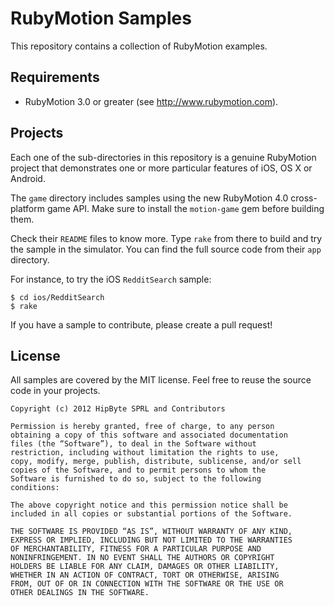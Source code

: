 # RubyMotion Samples

This repository contains a collection of RubyMotion examples.

## Requirements

* RubyMotion 3.0 or greater (see http://www.rubymotion.com).

## Projects

Each one of the sub-directories in this repository is a genuine RubyMotion project that demonstrates one or more particular features of iOS, OS X or Android.

The `game` directory includes samples using the new RubyMotion 4.0 cross-platform game API. Make sure to install the `motion-game` gem before building them.

Check their `README` files to know more. Type `rake` from there to build and try the sample in the simulator. You can find the full source code from their `app` directory.

For instance, to try the iOS `RedditSearch` sample:

```
$ cd ios/RedditSearch
$ rake
```

If you have a sample to contribute, please create a pull request!

## License

All samples are covered by the MIT license. Feel free to reuse the source code in your projects.

```
Copyright (c) 2012 HipByte SPRL and Contributors

Permission is hereby granted, free of charge, to any person
obtaining a copy of this software and associated documentation
files (the “Software”), to deal in the Software without
restriction, including without limitation the rights to use,
copy, modify, merge, publish, distribute, sublicense, and/or sell
copies of the Software, and to permit persons to whom the
Software is furnished to do so, subject to the following
conditions:

The above copyright notice and this permission notice shall be
included in all copies or substantial portions of the Software.

THE SOFTWARE IS PROVIDED “AS IS”, WITHOUT WARRANTY OF ANY KIND,
EXPRESS OR IMPLIED, INCLUDING BUT NOT LIMITED TO THE WARRANTIES
OF MERCHANTABILITY, FITNESS FOR A PARTICULAR PURPOSE AND
NONINFRINGEMENT. IN NO EVENT SHALL THE AUTHORS OR COPYRIGHT
HOLDERS BE LIABLE FOR ANY CLAIM, DAMAGES OR OTHER LIABILITY,
WHETHER IN AN ACTION OF CONTRACT, TORT OR OTHERWISE, ARISING
FROM, OUT OF OR IN CONNECTION WITH THE SOFTWARE OR THE USE OR
OTHER DEALINGS IN THE SOFTWARE. 
```